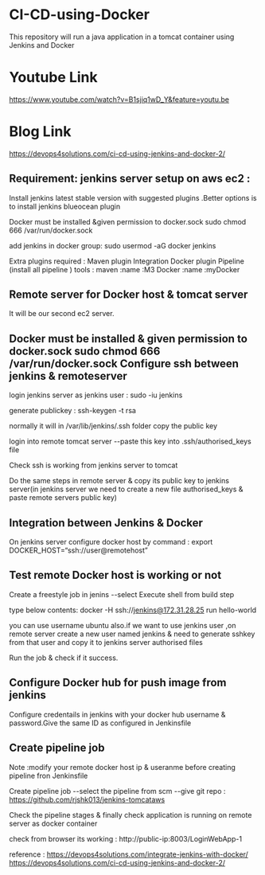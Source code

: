 # CI-CD-using-Docker
This repository will run a java application in a tomcat container using  Jenkins and Docker


# Youtube Link

https://www.youtube.com/watch?v=B1sjiq1wD_Y&feature=youtu.be

# Blog Link
https://devops4solutions.com/ci-cd-using-jenkins-and-docker-2/


Requirement:
jenkins server setup on aws ec2 :
---------------------------------
Install jenkins latest stable version with suggested plugins .Better options is to install jenkins blueocean plugin

Docker must be installed &given permission to docker.sock  sudo chmod 666  /var/run/docker.sock

add jenkins in docker group: sudo usermod -aG docker jenkins 

Extra plugins required :
Maven plugin Integration
Docker plugin
Pipeline (install all pipeline )
tools :
maven :name :M3
Docker :name :myDocker

Remote server for Docker host & tomcat server
---------------------------------------------
It will be our second ec2 server.

Docker must be installed & given permission to docker.sock  sudo chmod 666  /var/run/docker.sock
Configure ssh between jenkins & remoteserver
--------------------------------------------
login jenkins server as jenkins user : sudo -iu jenkins

generate publickey : ssh-keygen -t rsa

normally it will in /var/lib/jenkins/.ssh folder
copy the public key

login into remote tomcat server --paste this key into .ssh/authorised_keys file

Check ssh is working from jenkins server to tomcat

Do the same steps in remote server & copy its public key to jenkins server(in jenkins server we need to create a new file authorised_keys & paste remote servers public key)

Integration between Jenkins & Docker
-------------------------------------

On jenkins server configure docker host by command : export DOCKER_HOST=“ssh://user@remotehost”

Test remote Docker host is working or not
-----------------------------------------

Create a freestyle job in jenins --select Execute shell from build step

type below contents: docker -H ssh://jenkins@172.31.28.25 run hello-world

you can use username ubuntu also.if we want to use jenkins user ,on remote server create a new user named jenkins & need to generate sshkey from that user and copy it to jenkins server authorised files

Run the job & check if it success.

Configure Docker hub for push image from jenkins
---------------------------------------------------

Configure credentails in jenkins with your docker hub username & password.Give the same ID as configured in Jenkinsfile 

Create pipeline job
--------------------
Note :modify your remote docker host ip & useranme before creating pipeline fron Jenkinsfile

Create pipeline job --select the pipeline from scm --give git repo : https://github.com/rjshk013/jenkins-tomcataws

Check the pipeline stages & finally check application is running on remote server as docker container

check from browser its working : http://public-ip:8003/LoginWebApp-1

reference : https://devops4solutions.com/integrate-jenkins-with-docker/
https://devops4solutions.com/ci-cd-using-jenkins-and-docker-2/



